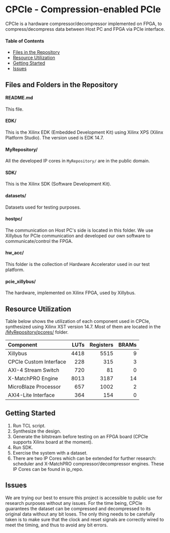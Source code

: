 # CPCIe - Compression-enabled PCIe

CPCIe is a hardware compressor/decompressor implemented on FPGA, to compress/decompress data between Host PC and FPGA via PCIe interface.

#### Table of Contents

- [Files in the Repository](#files-and-folders-in-the-repository)
- [Resource Utilization](#resource-utilization)
- [Getting Started](#getting-started)
- [Issues](#issues)

Files and Folders in the Repository
-----------------------------------

#### README.md

This file.

#### EDK/

This is the Xilinx EDK (Embedded Development Kit) using Xilinx XPS (Xilinx Platform Studio). The version used is EDK 14.7.

#### MyRepository/

All the developed IP cores in `MyRepository/` are in the public domain. 

#### SDK/

This is the Xilinx SDK (Software Development Kit).

#### datasets/

Datasets used for testing purposes.

#### hostpc/

The communication on Host PC's side is located in this folder. We use Xillybus for PCIe communication and developed our own software to communicate/control the FPGA.

#### hw_acc/

This folder is the collection of Hardware Accelerator used in our test platform.

#### pcie_xillybus/

The hardware, implemented on Xilinx FPGA, used by Xillybus.

Resource Utilization
-----------------------------------

Table below shows the utilization of each component used in CPCIe, synthesized using Xilinx XST version 14.7. Most of them are located in the [/MyRepository/pcores/](/MyRepository/pcores/) folder.

| Component               | LUTs       | Registers      | BRAMs           |
|:------------------------| ----------:| --------------:| ---------------:|
| Xillybus                |       4418 |             5515 |             9 |
| CPCIe Custom Interface  |        228 |             315  |             3 |
| AXI-4 Stream Switch     |        720 |             81   |             0 |
| X-MatchPRO Engine       |       8013 |             3187 |            14 |
| MicroBlaze Processor    |        657 |             1002 |             2 |
| AXI4-Lite Interface     |        364 |             154  |             0 |

Getting Started
-----------------------------------

1. Run TCL script.
2. Synthesize the design.
3. Generate the bitstream before testing on an FPGA board (CPCIe supports Xilinx board at the moment).
4. Run SDK.
5. Exercise the system with a dataset.
6. There are two IP Cores which can be extended for further research: scheduler and X-MatchPRO compressor/decompressor engines. These IP Cores can be found in ip_repo.

Issues
-----------------------------------

We are trying our best to ensure this project is accessible to public use for research purposes without any issues. For the time being, CPCIe guarantees the dataset can be compressed and decompressed to its original data without any bit loses. The only thing needs to be carefully taken is to make sure that the clock and reset signals are correctly wired to meet the timing, and thus to avoid any bit errors.
